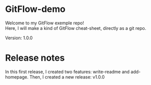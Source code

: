 # GitFlow-demo
Welcome to my GitFlow exemple repo!  
Here, I will make a kind of GitFlow cheat-sheet, directly as a git repo.  

Version: 1.0.0


# Release notes
In this first release, I created two features: write-readme and add-homepage.
Then, I created a new release: v1.0.0